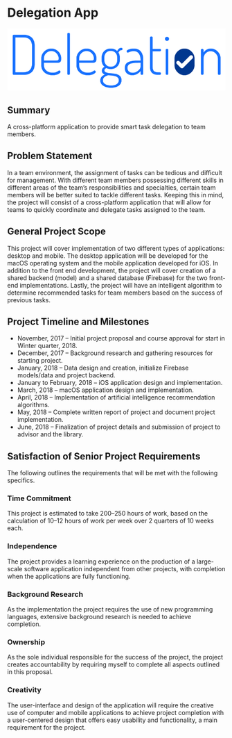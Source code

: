 # Delegation App #

![delegation-logo](https://github.com/erikphillips/delegation-app/blob/master/assets/logos/logos/delgation-logo.png "Delegation Logo")

## Summary ##
A cross-platform application to provide smart task delegation to team members.

## Problem Statement ##
In a team environment, the assignment of tasks can be tedious and difficult for management. With different team members possessing different skills in different areas of the team’s responsibilities and specialties, certain team members will be better suited to tackle different tasks. Keeping this in mind, the project will consist of a cross-platform application that will allow for teams to quickly coordinate and delegate tasks assigned to the team.


## General Project Scope ##
This project will cover implementation of two different types of applications: desktop and mobile. The desktop application will be developed for the macOS operating system and the mobile application developed for iOS. In addition to the front end development, the project will cover creation of a shared backend (model) and a shared database (Firebase) for the two front-end implementations. Lastly, the project will have an intelligent algorithm to determine recommended tasks for team members based on the success of previous tasks.


## Project Timeline and Milestones ##
- November, 2017 – Initial project proposal and course approval for start in Winter quarter, 2018.
- December, 2017 – Background research and gathering resources for starting project.
- January, 2018 – Data design and creation, initialize Firebase models/data and project backend.
- January to February, 2018 – iOS application design and implementation.
- March, 2018 – macOS application design and implementation.
- April, 2018 – Implementation of artificial intelligence recommendation algorithms.
- May, 2018 – Complete written report of project and document project implementation.
- June, 2018 – Finalization of project details and submission of project to advisor and the library.


## Satisfaction of Senior Project Requirements ##
The following outlines the requirements that will be met with the following specifics.

### Time Commitment ###
This project is estimated to take 200–250 hours of work, based on the calculation of 10–12 hours of work per week over 2 quarters of 10 weeks each. 

### Independence ###
The project provides a learning experience on the production of a large-scale software application independent from other projects, with completion when the applications are fully functioning.

### Background Research ###
As the implementation the project requires the use of new programming languages, extensive background research is needed to achieve completion. 

### Ownership ###
As the sole individual responsible for the success of the project, the project creates accountability by requiring myself to complete all aspects outlined in this proposal. 

### Creativity ###
The user-interface and design of the application will require the creative use of computer and mobile applications to achieve project completion with a user-centered design that offers easy usability and functionality, a main requirement for the project.
